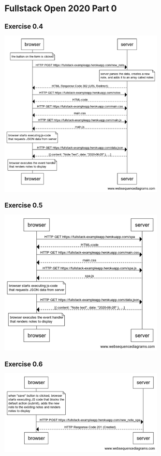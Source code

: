 # Fullstack Open 2020 Part 0

## Exercise 0.4
<img src="https://github.com/siyoungbyun/full-stack-open-2020/blob/master/part-0/0.4.png" width="600">

## Exercise 0.5
<img src="https://github.com/siyoungbyun/full-stack-open-2020/blob/master/part-0/0.5.png" width="600">

## Exercise 0.6
<img src="https://github.com/siyoungbyun/full-stack-open-2020/blob/master/part-0/0.6.png" width="600">
